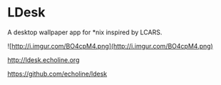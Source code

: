 LDesk
====

A desktop wallpaper app for \*nix inspired by LCARS.

![http://i.imgur.com/BO4cpM4.png](http://i.imgur.com/BO4cpM4.png)

http://ldesk.echoline.org

https://github.com/echoline/ldesk
